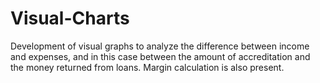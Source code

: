 # Visual-Charts
Development of visual graphs to analyze the difference between income and expenses, and in this case between the amount of accreditation and the money returned from loans. Margin calculation is also present.
